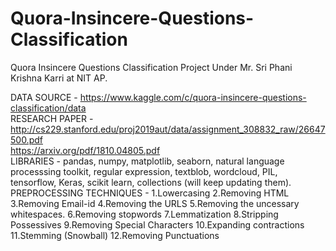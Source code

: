 # Quora-Insincere-Questions-Classification
Quora Insincere Questions Classification Project Under Mr. Sri Phani Krishna Karri at NIT AP.

DATA SOURCE - https://www.kaggle.com/c/quora-insincere-questions-classification/data <br />
RESEARCH PAPER - http://cs229.stanford.edu/proj2019aut/data/assignment_308832_raw/26647500.pdf <br />
                 https://arxiv.org/pdf/1810.04805.pdf <br />
LIBRARIES - pandas, numpy, matplotlib, seaborn, natural language processsing toolkit, regular expression, textblob, wordcloud, PIL, tensorflow, Keras, scikit learn, collections (will keep updating them).<br />
PREPROCESSING TECHNIQUES -
1.Lowercasing
2.Removing HTML
3.Removing Email-id
4.Removing the URLS
5.Removing the uncessary whitespaces.
6.Removing stopwords
7.Lemmatization
8.Stripping Possessives
9.Removing Special Characters
10.Expanding contractions
11.Stemming (Snowball)
12.Removing Punctuations
          
